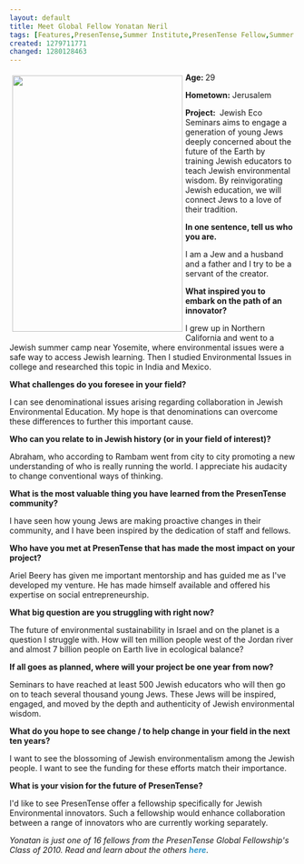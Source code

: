 ```yaml
---
layout: default
title: Meet Global Fellow Yonatan Neril
tags: [Features,PresenTense,Summer Institute,PresenTense Fellow,Summer Fellowship,Global Fellow,Yonatan Neril,Jewish Eco Seminars,Jewish Environmentalism,Teva,PTI 10 interviews]
created: 1279711771
changed: 1280128463
---
```

<p><strong><img hspace="5" height="451" width="300" vspace="5" align="left" alt="" src="/files/a14.jpg" />Age: </strong>29</p>
<p><strong>Hometown:</strong> Jerusalem</p>
<p><strong>Project:&nbsp;</strong> Jewish Eco Seminars aims to engage a generation of young Jews deeply concerned  about the future of the Earth by training Jewish educators to teach  Jewish environmental wisdom. By reinvigorating Jewish education, we will  connect Jews to a love of their tradition.</p>
<p><strong>In one sentence, tell us who you are.&nbsp;</strong></p>
<p>I am a Jew and a husband and a father and I try to be a servant of the  creator.</p>
<p><strong>What inspired you to embark on the path of an  innovator?</strong><b><br />
</b></p>
<p>I grew up in Northern California and went to a Jewish summer camp near Yosemite, where environmental issues were a safe way to access Jewish learning. Then I studied Environmental Issues in college and researched this topic in India and Mexico.</p>
<p><strong>What challenges do you foresee in your field?</strong></p>
<p>I can see denominational issues arising regarding collaboration in  Jewish Environmental Education. My hope is that denominations can  overcome these differences to further this important cause.</p>
<p><strong>Who can you relate to in Jewish history (or in your  field of interest)?</strong></p>
<p>Abraham, who according to Rambam went from city to city promoting a new understanding of who is really running the world. I appreciate his audacity to change conventional ways of thinking.</p>
<p><strong>What is the most valuable thing you have learned from  the PresenTense community?</strong></p>
<p>I have seen how young Jews are making proactive changes in their  community, and I have been inspired by the dedication of staff and  fellows.</p>
<p><strong>Who have you met at PresenTense that has made the most  impact on your project?</strong></p>
<p>Ariel Beery has given me important mentorship and has guided me as I've developed my venture. He has made himself available and offered his expertise on social entrepreneurship.</p>
<p><strong>What big question are you struggling with right now?&nbsp;</strong></p>
<p>The future of environmental sustainability in Israel and on the planet is a question I struggle with. How will ten million people west of the Jordan river and almost 7 billion people on Earth live in ecological balance?</p>
<p><strong>If all goes as planned, where will your project be one  year from now?</strong></p>
<p>Seminars to have reached at least 500 Jewish educators who will then go  on to teach several thousand young Jews. These Jews will be inspired,  engaged, and moved by the depth and authenticity of Jewish environmental  wisdom.</p>
<p><strong>What do you hope to see change / to help change in  your field in the next ten years?</strong></p>
<p>I want to see the blossoming of Jewish environmentalism among the  Jewish people. I want to see the funding for these efforts match their  importance.</p>
<p><strong>What is your vision for the future of PresenTense?</strong></p>
<p>I'd like to see PresenTense offer a fellowship specifically for Jewish  Environmental innovators. Such a fellowship would enhance collaboration  between a range of innovators who are currently working separately.</p>
<p><em>Yonatan is just one of 16 fellows from the PresenTense Global Fellowship's Class of 2010. Read and learn about the others&nbsp;<a style="text-decoration: none; font-weight: bold; color: rgb(51, 153, 204); " href="http://presentense.org/pti10-interviews">here</a>.</em></p>